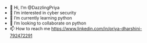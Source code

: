- 👋 Hi, I’m @DazzlingPriya
- 👀 I’m interested in cyber security 
- 🌱 I’m currently learning python 
- 💞️ I’m looking to collaborate on python 
- 📫 How to reach me https://www.linkedin.com/in/priya-dharshini-792472291

<!---
Priya/DazzlingPriya is a ✨ special ✨ repository because its `README.md` (this file) appears on your GitHub profile.
You can click the Preview link to take a look at your changes.
--->
